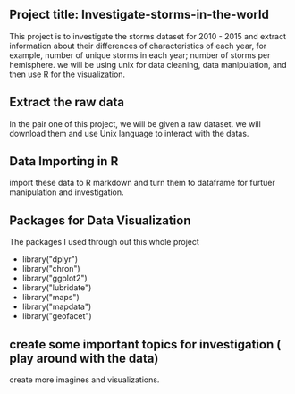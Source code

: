 ## Project title: Investigate-storms-in-the-world
This project is to investigate the storms dataset for 2010 - 2015 and extract information about their differences of characteristics of each year, for example, number of unique storms in each year; number of storms per hemisphere. we will be using unix for data cleaning, data manipulation, and then use R for the visualization.

## Extract the raw data
In the pair one of this project, we will be given a raw dataset. we will download them and use Unix language to interact with the datas.

## Data Importing in R
import these data to R markdown and turn them to dataframe for furtuer manipulation and investigation.

## Packages for Data Visualization
The packages I used through out this whole project
- library("dplyr")
- library("chron")
- library("ggplot2")
- library("lubridate")
- library("maps")
- library("mapdata")
- library("geofacet")


## create some important topics for investigation ( play around with the data) 
create more imagines and visualizations.
